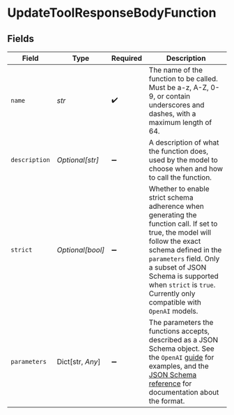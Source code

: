 # UpdateToolResponseBodyFunction


## Fields

| Field                                                                                                                                                                                                                                                                                             | Type                                                                                                                                                                                                                                                                                              | Required                                                                                                                                                                                                                                                                                          | Description                                                                                                                                                                                                                                                                                       |
| ------------------------------------------------------------------------------------------------------------------------------------------------------------------------------------------------------------------------------------------------------------------------------------------------- | ------------------------------------------------------------------------------------------------------------------------------------------------------------------------------------------------------------------------------------------------------------------------------------------------- | ------------------------------------------------------------------------------------------------------------------------------------------------------------------------------------------------------------------------------------------------------------------------------------------------- | ------------------------------------------------------------------------------------------------------------------------------------------------------------------------------------------------------------------------------------------------------------------------------------------------- |
| `name`                                                                                                                                                                                                                                                                                            | *str*                                                                                                                                                                                                                                                                                             | :heavy_check_mark:                                                                                                                                                                                                                                                                                | The name of the function to be called. Must be a-z, A-Z, 0-9, or contain underscores and dashes, with a maximum length of 64.                                                                                                                                                                     |
| `description`                                                                                                                                                                                                                                                                                     | *Optional[str]*                                                                                                                                                                                                                                                                                   | :heavy_minus_sign:                                                                                                                                                                                                                                                                                | A description of what the function does, used by the model to choose when and how to call the function.                                                                                                                                                                                           |
| `strict`                                                                                                                                                                                                                                                                                          | *Optional[bool]*                                                                                                                                                                                                                                                                                  | :heavy_minus_sign:                                                                                                                                                                                                                                                                                | Whether to enable strict schema adherence when generating the function call. If set to true, the model will follow the exact schema defined in the `parameters` field. Only a subset of JSON Schema is supported when `strict` is `true`. Currently only compatible with `OpenAI` models.         |
| `parameters`                                                                                                                                                                                                                                                                                      | Dict[str, *Any*]                                                                                                                                                                                                                                                                                  | :heavy_minus_sign:                                                                                                                                                                                                                                                                                | The parameters the functions accepts, described as a JSON Schema object. See the `OpenAI` [guide](https://platform.openai.com/docs/guides/function-calling) for examples, and the [JSON Schema reference](https://json-schema.org/understanding-json-schema/) for documentation about the format. |